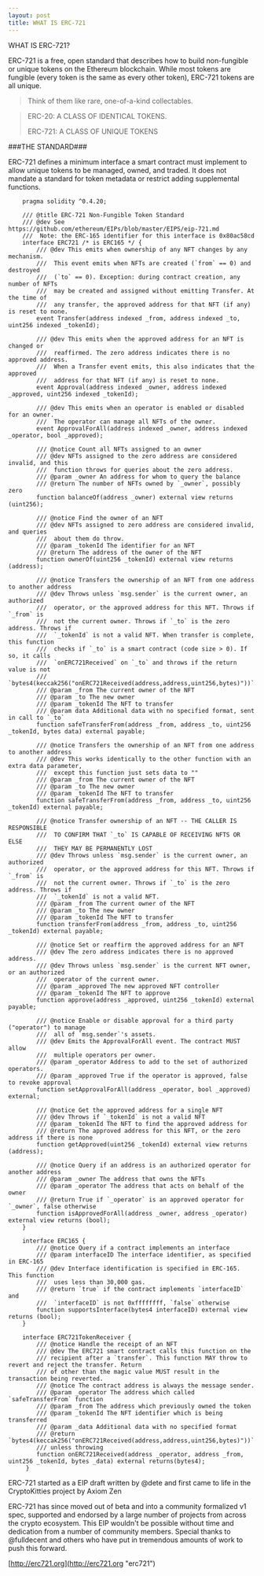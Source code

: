 ```yaml
---
layout: post
title: WHAT IS ERC-721
---
```



WHAT IS ERC-721?

ERC-721 is a free, open standard that describes how to build non-fungible or unique tokens on the Ethereum blockchain. While most tokens are fungible 
(every token is the same as every other token), 
ERC-721 tokens are all unique. 



> Think of them like rare, one-of-a-kind collectables.

> ERC-20: A CLASS OF IDENTICAL TOKENS.
> 
> ERC-721: A CLASS OF UNIQUE TOKENS


###THE STANDARD###

ERC-721 defines a minimum interface a smart contract must implement to 
allow unique tokens to be managed, owned, and traded. 
It does not mandate a standard for token metadata or restrict adding 
supplemental functions.

          

        pragma solidity ^0.4.20;

        /// @title ERC-721 Non-Fungible Token Standard
        /// @dev See https://github.com/ethereum/EIPs/blob/master/EIPS/eip-721.md
        ///  Note: the ERC-165 identifier for this interface is 0x80ac58cd
        interface ERC721 /* is ERC165 */ {
            /// @dev This emits when ownership of any NFT changes by any mechanism.
            ///  This event emits when NFTs are created (`from` == 0) and destroyed
            ///  (`to` == 0). Exception: during contract creation, any number of NFTs
            ///  may be created and assigned without emitting Transfer. At the time of
            ///  any transfer, the approved address for that NFT (if any) is reset to none.
            event Transfer(address indexed _from, address indexed _to, uint256 indexed _tokenId);

            /// @dev This emits when the approved address for an NFT is changed or
            ///  reaffirmed. The zero address indicates there is no approved address.
            ///  When a Transfer event emits, this also indicates that the approved
            ///  address for that NFT (if any) is reset to none.
            event Approval(address indexed _owner, address indexed _approved, uint256 indexed _tokenId);

            /// @dev This emits when an operator is enabled or disabled for an owner.
            ///  The operator can manage all NFTs of the owner.
            event ApprovalForAll(address indexed _owner, address indexed _operator, bool _approved);

            /// @notice Count all NFTs assigned to an owner
            /// @dev NFTs assigned to the zero address are considered invalid, and this
            ///  function throws for queries about the zero address.
            /// @param _owner An address for whom to query the balance
            /// @return The number of NFTs owned by `_owner`, possibly zero
            function balanceOf(address _owner) external view returns (uint256);

            /// @notice Find the owner of an NFT
            /// @dev NFTs assigned to zero address are considered invalid, and queries
            ///  about them do throw.
            /// @param _tokenId The identifier for an NFT
            /// @return The address of the owner of the NFT
            function ownerOf(uint256 _tokenId) external view returns (address);

            /// @notice Transfers the ownership of an NFT from one address to another address
            /// @dev Throws unless `msg.sender` is the current owner, an authorized
            ///  operator, or the approved address for this NFT. Throws if `_from` is
            ///  not the current owner. Throws if `_to` is the zero address. Throws if
            ///  `_tokenId` is not a valid NFT. When transfer is complete, this function
            ///  checks if `_to` is a smart contract (code size > 0). If so, it calls
            ///  `onERC721Received` on `_to` and throws if the return value is not
            ///  `bytes4(keccak256("onERC721Received(address,address,uint256,bytes)"))`.
            /// @param _from The current owner of the NFT
            /// @param _to The new owner
            /// @param _tokenId The NFT to transfer
            /// @param data Additional data with no specified format, sent in call to `_to`
            function safeTransferFrom(address _from, address _to, uint256 _tokenId, bytes data) external payable;

            /// @notice Transfers the ownership of an NFT from one address to another address
            /// @dev This works identically to the other function with an extra data parameter,
            ///  except this function just sets data to ""
            /// @param _from The current owner of the NFT
            /// @param _to The new owner
            /// @param _tokenId The NFT to transfer
            function safeTransferFrom(address _from, address _to, uint256 _tokenId) external payable;

            /// @notice Transfer ownership of an NFT -- THE CALLER IS RESPONSIBLE
            ///  TO CONFIRM THAT `_to` IS CAPABLE OF RECEIVING NFTS OR ELSE
            ///  THEY MAY BE PERMANENTLY LOST
            /// @dev Throws unless `msg.sender` is the current owner, an authorized
            ///  operator, or the approved address for this NFT. Throws if `_from` is
            ///  not the current owner. Throws if `_to` is the zero address. Throws if
            ///  `_tokenId` is not a valid NFT.
            /// @param _from The current owner of the NFT
            /// @param _to The new owner
            /// @param _tokenId The NFT to transfer
            function transferFrom(address _from, address _to, uint256 _tokenId) external payable;

            /// @notice Set or reaffirm the approved address for an NFT
            /// @dev The zero address indicates there is no approved address.
            /// @dev Throws unless `msg.sender` is the current NFT owner, or an authorized
            ///  operator of the current owner.
            /// @param _approved The new approved NFT controller
            /// @param _tokenId The NFT to approve
            function approve(address _approved, uint256 _tokenId) external payable;

            /// @notice Enable or disable approval for a third party ("operator") to manage
            ///  all of `msg.sender`'s assets.
            /// @dev Emits the ApprovalForAll event. The contract MUST allow
            ///  multiple operators per owner.
            /// @param _operator Address to add to the set of authorized operators.
            /// @param _approved True if the operator is approved, false to revoke approval
            function setApprovalForAll(address _operator, bool _approved) external;

            /// @notice Get the approved address for a single NFT
            /// @dev Throws if `_tokenId` is not a valid NFT
            /// @param _tokenId The NFT to find the approved address for
            /// @return The approved address for this NFT, or the zero address if there is none
            function getApproved(uint256 _tokenId) external view returns (address);

            /// @notice Query if an address is an authorized operator for another address
            /// @param _owner The address that owns the NFTs
            /// @param _operator The address that acts on behalf of the owner
            /// @return True if `_operator` is an approved operator for `_owner`, false otherwise
            function isApprovedForAll(address _owner, address _operator) external view returns (bool);
        }

        interface ERC165 {
            /// @notice Query if a contract implements an interface
            /// @param interfaceID The interface identifier, as specified in ERC-165
            /// @dev Interface identification is specified in ERC-165. This function
            ///  uses less than 30,000 gas.
            /// @return `true` if the contract implements `interfaceID` and
            ///  `interfaceID` is not 0xffffffff, `false` otherwise
            function supportsInterface(bytes4 interfaceID) external view returns (bool);
        }

        interface ERC721TokenReceiver {
            /// @notice Handle the receipt of an NFT
            /// @dev The ERC721 smart contract calls this function on the
            /// recipient after a `transfer`. This function MAY throw to revert and reject the transfer. Return
            /// of other than the magic value MUST result in the transaction being reverted.
            /// @notice The contract address is always the message sender. 
            /// @param _operator The address which called `safeTransferFrom` function
            /// @param _from The address which previously owned the token
            /// @param _tokenId The NFT identifier which is being transferred
            /// @param _data Additional data with no specified format
            /// @return `bytes4(keccak256("onERC721Received(address,address,uint256,bytes)"))`
            /// unless throwing
            function onERC721Received(address _operator, address _from, uint256 _tokenId, bytes _data) external returns(bytes4);
         }
          

        

ERC-721 started as a EIP draft written by @dete and first came to life in the CryptoKitties project by Axiom Zen 

ERC-721 has since moved out of beta and into a community formalized v1 spec, supported and endorsed by a large number of projects from across the crypto ecosystem. This EIP wouldn't be possible without time and dedication from a number of community members. Special thanks to @fulldecent and others who have put in tremendous amounts of work to push this forward.

[http://erc721.org](http://erc721.org "erc721")